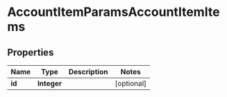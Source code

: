 

# AccountItemParamsAccountItemItems


## Properties

Name | Type | Description | Notes
------------ | ------------- | ------------- | -------------
**id** | **Integer** |  |  [optional]



